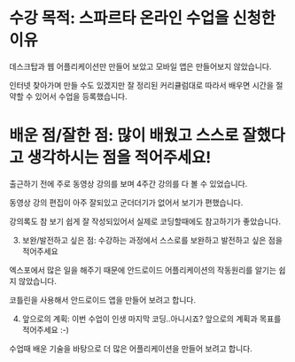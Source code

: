 # 수강 목적: 스파르타 온라인 수업을 신청한 이유

데스크탑과 웹 어플리케이션만 만들어 보았고 모바일 앱은 만들어보지 않았습니다.

인터넷 찾아가며 만들 수도 있겠지만 잘 정리된 커리큘럼대로 따라서 배우면 시간을 절약할 수 있어서 수업을 등록했습니다.

# 배운 점/잘한 점: 많이 배웠고 스스로 잘했다고 생각하시는 점을 적어주세요!

출근하기 전에 주로 동영상 강의를 보며 4주간 강의를 다 볼 수 있었습니다.

동영상 강의 편집이 아주 잘되있고 군더더기가 없어서 보기가 편했습니다.

강의록도 참 보기 쉽게 잘 작성되있어서 실제로 코딩할때에도 참고하기가 좋았습니다.

3. 보완/발전하고 싶은 점: 수강하는 과정에서 스스로를 보완하고 발전하고 싶은 점을 적어주세요

엑스포에서 많은 일을 해주기 때문에 안드로이드 어플리케이션의 작동원리를 알기는 쉽지 않았습니다.

코틀린을 사용해서 안드로이드 앱을 만들어 보려고 합니다.

4. 앞으로의 계획: 이번 수업이 인생 마지막 코딩..아니시죠? 앞으로의 계획과 목표를 적어주세요 :-)

수업때 배운 기술을 바탕으로 더 많은 어플리케이션을 만들어 보려고 합니다.
